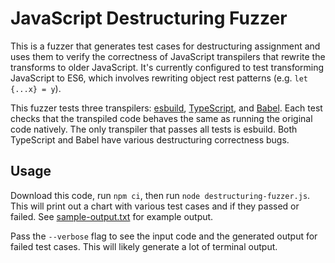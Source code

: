 # JavaScript Destructuring Fuzzer

This is a fuzzer that generates test cases for destructuring assignment and uses them to verify the correctness of JavaScript transpilers that rewrite the transforms to older JavaScript. It's currently configured to test transforming JavaScript to ES6, which involves rewriting object rest patterns (e.g. `let {...x} = y`).

This fuzzer tests three transpilers: [esbuild](https://github.com/evanw/esbuild), [TypeScript](https://github.com/microsoft/TypeScript), and [Babel](https://github.com/babel/babel). Each test checks that the transpiled code behaves the same as running the original code natively. The only transpiler that passes all tests is esbuild. Both TypeScript and Babel have various destructuring correctness bugs.

## Usage

Download this code, run `npm ci`, then run `node destructuring-fuzzer.js`. This will print out a chart with various test cases and if they passed or failed. See [sample-output.txt](./sample-output.txt) for example output.

Pass the `--verbose` flag to see the input code and the generated output for failed test cases. This will likely generate a lot of terminal output.

